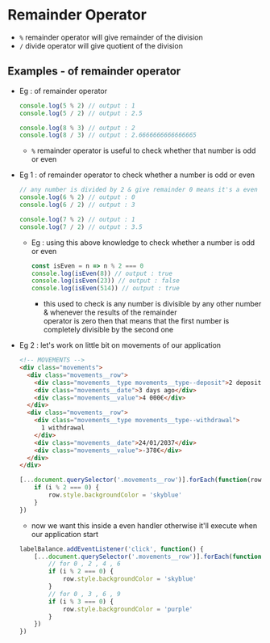 # Remainder Operator

- `%` remainder operator will give remainder of the division
- `/` divide operator will give quotient of the division

## Examples - of remainder operator 

- Eg : of remainder operator 
    ```js
    console.log(5 % 2) // output : 1
    console.log(5 / 2) // output : 2.5
    
    console.log(8 % 3) // output : 2
    console.log(8 / 3) // output : 2.6666666666666665
    ```
    - `%` remainder operator is useful to check whether that number is odd or even

- Eg 1 : of remainder operator to check whether a number is odd or even
    ```js
    // any number is divided by 2 & give remainder 0 means it's a even otherwise odd
    console.log(6 % 2) // output : 0
    console.log(6 / 2) // output : 3

    console.log(7 % 2) // output : 1
    console.log(7 / 2) // output : 3.5
    ```
    - Eg : using this above knowledge to check whether a number is odd or even
        ```js
        const isEven = n => n % 2 === 0
        console.log(isEven(8)) // output : true
        console.log(isEven(23)) // output : false
        console.log(isEven(514)) // output : true
        ```
        - this used to check is any number is divisible by any other number & whenever the results of the remainder <br>
            operator is zero then that means that the first number is completely divisible by the second one 

- Eg 2 : let's work on little bit on movements of our application
    ```html
    <!-- MOVEMENTS -->
    <div class="movements">
      <div class="movements__row">
        <div class="movements__type movements__type--deposit">2 deposit</div>
        <div class="movements__date">3 days ago</div>
        <div class="movements__value">4 000€</div>
      </div>
      <div class="movements__row">
        <div class="movements__type movements__type--withdrawal">
          1 withdrawal
        </div>
        <div class="movements__date">24/01/2037</div>
        <div class="movements__value">-378€</div>
      </div>
    </div>
    ```
    ```js
    [...document.querySelector('.movements__row')].forEach(function(row , i) {
        if (i % 2 === 0) {
            row.style.backgroundColor = 'skyblue'
        }
    })
    ```
    - now we want this inside a even handler otherwise it'll execute when our application start
    ```js
    labelBalance.addEventListener('click', function() {
        [...document.querySelector('.movements__row')].forEach(function(row , i) {
            // for 0 , 2 , 4 , 6 
            if (i % 2 === 0) {
                row.style.backgroundColor = 'skyblue'
            }
            // for 0 , 3 , 6 , 9
            if (i % 3 === 0) {
                row.style.backgroundColor = 'purple'
            }
        })
    })
    ```
